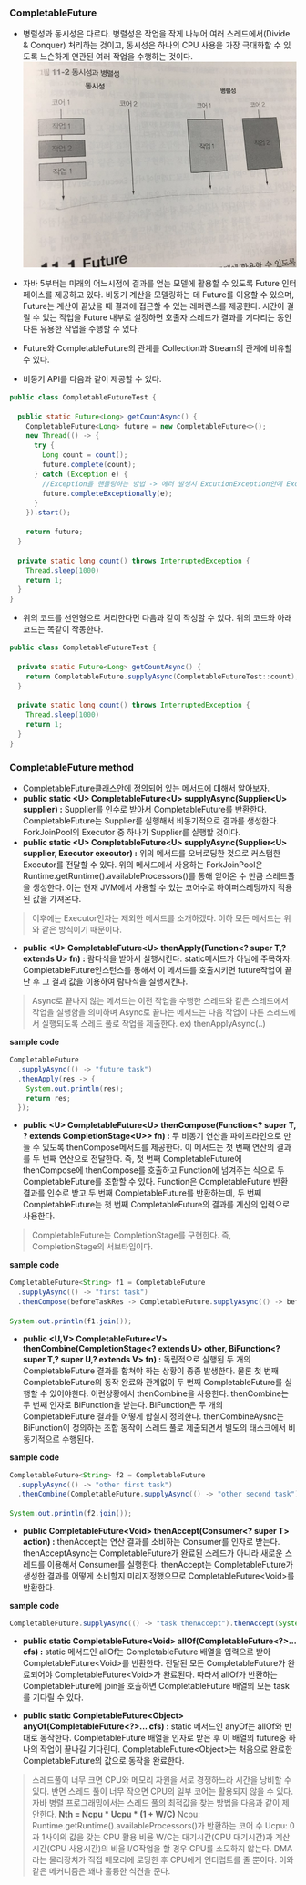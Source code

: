 ### CompletableFuture

- 병렬성과 동시성은 다르다. 병렬성은 작업을 작게 나누어 여러 스레드에서(Divide & Conquer) 처리하는 것이고, 동시성은 하나의 CPU 사용을 가장 극대화할 수 있도록 느슨하게 연관된 여러 작업을 수행하는 것이다.
![](assets/completablefuture-92ed1d58.png)

- 자바 5부터는 미래의 어느시점에 결과를 얻는 모델에 활용할 수 있도록 Future 인터페이스를 제공하고 있다. 비동기 계산을 모델링하는 데 Future를 이용할 수 있으며, Future는 계산이 끝났을 때 결과에 접근할 수 있는 레퍼런스를 제공한다. 시간이 걸릴 수 있는 작업을 Future 내부로 설정하면 호출자 스레드가 결과를 기다리는 동안 다른 유용한 작업을 수행할 수 있다.

- Future와 CompletableFuture의 관계를 Collection과 Stream의 관계에 비유할 수 있다.
- 비동기 API를 다음과 같이 제공할 수 있다.
```java
public class CompletableFutureTest {

  public static Future<Long> getCountAsync() {
    CompletableFuture<Long> future = new CompletableFuture<>();
    new Thread(() -> {
      try {
        Long count = count();
        future.complete(count);
      } catch (Exception e) {
        //Exception을 핸들링하는 방법 -> 에러 발생시 ExcutionException안에 Exception을 wrapping에서 던진다.
        future.completeExceptionally(e);
      }
    }).start();

    return future;
  }

  private static long count() throws InterruptedException {
    Thread.sleep(1000)
    return 1;
  }
}
```
- 위의 코드를 선언형으로 처리한다면 다음과 같이 작성할 수 있다. 위의 코드와 아래 코드는 똑같이 작동한다.
```java
public class CompletableFutureTest {

  private static Future<Long> getCountAsync() {
    return CompletableFuture.supplyAsync(CompletableFutureTest::count);
  }

  private static long count() throws InterruptedException {
    Thread.sleep(1000)
    return 1;
  }
}
```

### CompletableFuture method
- CompletableFuture클래스안에 정의되어 있는 메서드에 대해서 알아보자.
- **public static \<U\> CompletableFuture\<U\> supplyAsync(Supplier\<U\> supplier) :** Supplier를 인수로 받아서 CompletableFuture를 반환한다. CompletableFuture는 Supplier를 실행해서 비동기적으로 결과를 생성한다. ForkJoinPool의 Executor 중 하나가 Supplier를 실행할 것이다.
- **public static \<U\> CompletableFuture\<U\> supplyAsync(Supplier\<U\> supplier, Executor executor) :** 위의 메서드를 오버로딩한 것으로 커스텀한 Executor를 전달할 수 있다. 위의 메서드에서 사용하는 ForkJoinPool은 Runtime.getRuntime().availableProcessors()를 통해 얻어온 수 만큼 스레드풀을 생성한다. 이는 현재 JVM에서 사용할 수 있는 코어수로 하이퍼스레딩까지 적용된 값을 가져온다.
> 이후에는 Executor인자는 제외한 메서드를 소개하겠다. 이하 모든 메서드는 위와 같은 방식이기 때문이다.
- **public \<U\> CompletableFuture\<U\> thenApply(Function\<? super T,? extends U\> fn) :** 람다식을 받아서 실행시킨다. static메서드가 아님에 주목하자. CompletableFuture인스턴스를 통해서 이 메서드를 호출시키면 future작업이 끝난 후 그 결과 값을 이용하여 람다식을 실행시킨다.
> Async로 끝나지 않는 메서드는 이전 작업을 수행한 스레드와 같은 스레드에서 작업을 실행함을 의미하며 Async로 끝나는 메서드는 다음 작업이 다른 스레드에서 실행되도록 스레드 풀로 작업을 제출한다. ex) thenApplyAsync(..)

**sample code**
```java
CompletableFuture
  .supplyAsync(() -> "future task")
  .thenApply(res -> {
    System.out.println(res);
    return res;
  });
```
- **public \<U\> CompletableFuture\<U\> thenCompose(Function\<? super T, ? extends CompletionStage\<U\>\> fn) :** 두 비동기 연산을 파이프라인으로 만들 수 있도록 thenCompose메서드를 제공한다. 이 메서드는 첫 번째 연산의 결과를 두 번째 연산으로 전달한다. 즉, 첫 번째 CompletableFuture에 thenCompose에 thenCompose를 호출하고 Function에 넘겨주는 식으로 두 CompletableFuture를 조합할 수 있다. Function은 CompletableFuture 반환 결과를 인수로 받고 두 번째 CompletableFuture를 반환하는데, 두 번째 CompletableFuture는 첫 번째 CompletableFuture의 결과를 계산의 입력으로 사용한다.
> CompletableFuture는 CompletionStage를 구현한다. 즉, CompletionStage의 서브타입이다.

**sample code**
```java
CompletableFuture<String> f1 = CompletableFuture
  .supplyAsync(() -> "first task")
  .thenCompose(beforeTaskRes -> CompletableFuture.supplyAsync(() -> beforeTaskRes + " second task"));

System.out.println(f1.join());
```

- **public \<U,V\> CompletableFuture\<V\> thenCombine(CompletionStage\<? extends U\> other, BiFunction\<? super T,? super U,? extends V\> fn) :** 독립적으로 실행된 두 개의 CompletableFuture 결과를 합쳐야 하는 상황이 종종 발생한다. 물론 첫 번째 CompletableFuture의 동작 완료와 관계없이 두 번째 CompletableFuture를 실행할 수 있어야한다. 이런상황에서 thenCombine을 사용한다. thenCombine는 두 번째 인자로 BiFunction을 받는다. BiFunction은 두 개의 CompletableFuture 결과를 어떻게 합칠지 정의한다. thenCombineAysnc는 BiFunction이 정의하는 조합 동작이 스레드 풀로 제출되면서 별도의 태스크에서 비동기적으로 수행된다.

**sample code**
```java
CompletableFuture<String> f2 = CompletableFuture
  .supplyAsync(() -> "other first task")
  .thenCombine(CompletableFuture.supplyAsync(() -> "other second task"), (p1, p2) -> p1 + p2 + " each other task combine");

System.out.println(f2.join());
```

- **public CompletableFuture\<Void\> thenAccept(Consumer\<? super T\> action) :** thenAccept는 연산 결과를 소비하는 Consumer를 인자로 받는다.  thenAcceptAsync는 CompletableFuture가 완료된 스레드가 아니라 새로운 스레드를 이용해서 Consumer를 실행한다. thenAccept는 CompletableFuture가 생성한 결과를 어떻게 소비할지 미리지정했으므로 CompletableFuture\<Void\>를 반환한다.

**sample code**
```java
CompletableFuture.supplyAsync(() -> "task thenAccept").thenAccept(System.out::println);
```

- **public static CompletableFuture\<Void\> allOf(CompletableFuture<?>... cfs) :** static 메서드인 allOf는 CompletableFuture 배열을 입력으로 받아 CompletableFuture\<Void\>를 반환한다. 전달된 모든 CompletableFuture가 완료되어야 CompletableFuture\<Void\>가 완료된다. 따라서 allOf가 반환하는 CompletableFuture에 join을 호출하면 CompletableFuture 배열의 모든 task를 기다릴 수 있다.

- **public static CompletableFuture\<Object\> anyOf(CompletableFuture<?>... cfs) :** static 메서드인 anyOf는 allOf와 반대로 동작한다. CompletableFuture 배열을 인자로 받은 후 이 배열의 future중 하나의 작업이 끝나길 기다린다. CompletableFuture\<Object\>는 처음으로 완료한 CompletableFuture의 값으로 동작을 완료한다.

> 스레드풀이 너무 크면 CPU와 메모리 자원을 서로 경쟁하느라 시간을 낭비할 수 있다. 반면 스레드 풀이 너무 작으면 CPU의 일부 코어는 활용되지 않을 수 있다. 자바 병렬 프로그래밍에서는 스레드 풀의 최적값을 찾는 방법을 다음과 같이 제안한다.
**Nth = Ncpu * Ucpu * (1 + W/C)**
Ncpu: Runtime.getRuntime().availableProcessors()가 반환하는 코어 수
Ucpu: 0과 1사이의 값을 갖는 CPU 활용 비율
W/C는 대기시간(CPU 대기시간)과 계산시간(CPU 사용시간)의 비율
I/O작업을 할 경우 CPU를 소모하지 않는다. DMA라는 물리장치가 직접 메모리에 로딩한 후 CPU에게 인터럽트를 줄 뿐이다. 이와 같은 메커니즘은 꽤나 훌륭한 식견을 준다.
